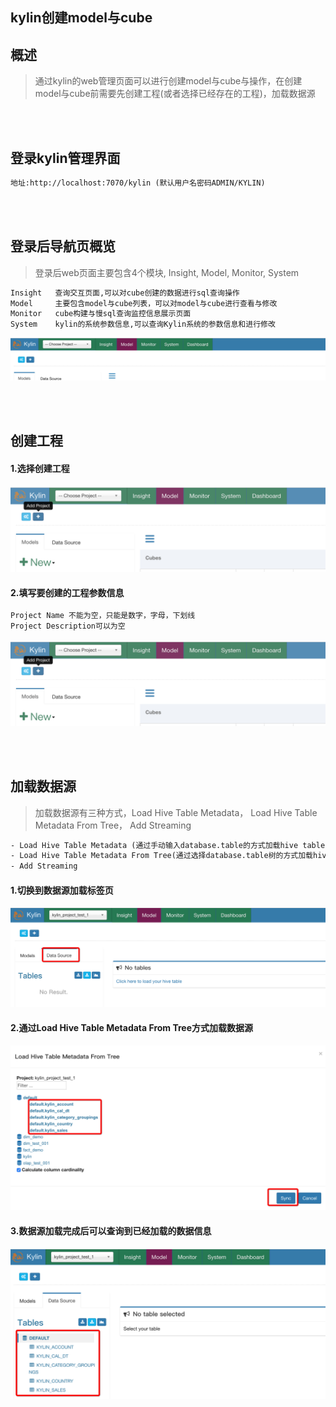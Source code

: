 ## kylin创建model与cube

## 概述
> 通过kylin的web管理页面可以进行创建model与cube与操作，在创建model与cube前需要先创建工程(或者选择已经存在的工程)，加载数据源

<br/>
<br/>

## 登录kylin管理界面
```html
地址:http://localhost:7070/kylin (默认用户名密码ADMIN/KYLIN)
```

<br/>
<br/>

## 登录后导航页概览
> 登录后web页面主要包含4个模块, Insight, Model, Monitor, System

```html
Insight   查询交互页面,可以对cube创建的数据进行sql查询操作
Model     主要包含model与cube列表，可以对model与cube进行查看与修改
Monitor   cube构建与慢sql查询监控信息展示页面
System    kylin的系统参数信息,可以查询Kylin系统的参数信息和进行修改
```

![kylin_web_navigation](https://github.com/chlsmile/note/blob/master/notefile/kylin/navigation/kylin_web_navigation.png)

<br/>
<br/>

## 创建工程

#### 1.选择创建工程
![kylin_add_project_index](https://github.com/chlsmile/note/blob/master/notefile/kylin/project/kylin_add_project_index.png)

#### 2.填写要创建的工程参数信息
```html
Project Name 不能为空，只能是数字，字母，下划线
Project Description可以为空
```
![kylin_add_project_index](https://github.com/chlsmile/note/blob/master/notefile/kylin/project/kylin_add_project_index.png)

<br/>
<br/>


## 加载数据源
> 加载数据源有三种方式，Load Hive Table Metadata， Load Hive Table Metadata From Tree， Add Streaming
```html
- Load Hive Table Metadata (通过手动输入database.table的方式加载hive table metadata)
- Load Hive Table Metadata From Tree(通过选择database.table树的方式加载hive table metadata)
- Add Streaming
```



#### 1.切换到数据源加载标签页
![kylin_data_source_index](https://github.com/chlsmile/note/blob/master/notefile/kylin/datasource/kylin_data_source_index.png)


#### 2.通过Load Hive Table Metadata From Tree方式加载数据源
![kylin_load _hive_table_metadata_from_tree](https://github.com/chlsmile/note/blob/master/notefile/kylin/datasource/kylin_load_hive_table_metadata_from_tree.png)


#### 3.数据源加载完成后可以查询到已经加载的数据信息
![kylin_view_data_source](https://github.com/chlsmile/note/blob/master/notefile/kylin/datasource/kylin_view_data_source.png)



<br/>
<br/>







